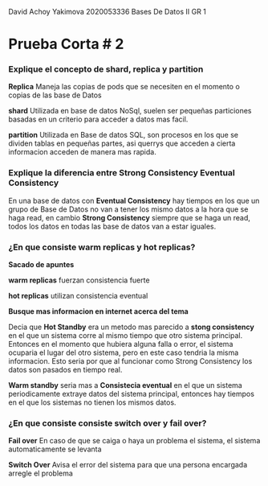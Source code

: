 David Achoy Yakimova
2020053336
Bases De Datos II GR 1
# Prueba Corta # 2

### Explique el concepto de shard, replica y partition
**Replica** Maneja las copias de pods que se necesiten en el momento o copias de las base de Datos

**shard** Utilizada en base de datos NoSql, suelen ser pequeñas particiones basadas en un criterio para acceder a datos mas facil. 

**partition** Utilizada en Base de datos SQL, son procesos en los que se dividen tablas en pequeñas partes, asi querrys que acceden a cierta informacion acceden de manera mas rapida.

### Explique la diferencia entre Strong Consistency Eventual Consistency
En una base de datos con **Eventual Consistency** hay tiempos en los que un grupo de Base de Datos no van a tener los mismo datos a la hora que se haga read, en cambio **Strong Consistency** siempre que se haga un read, todos los datos en todas las base de datos van a estar iguales.

### ¿En que consiste warm replicas y hot replicas?
**Sacado de apuntes**

**warm replicas** fuerzan consistencia fuerte

**hot replicas** utilizan consistencia eventual

**Busque mas informacion en internet acerca del tema**

Decia que **Hot Standby** era un metodo mas parecido a **stong consistency** en el que un sistema corre al mismo tiempo que otro sistema principal. Entonces en el momento que hubiera alguna falla o error, el sistema ocuparia el lugar del otro sistema, pero en este caso tendria la misma informacion. Esto seria por que al funcionar como Strong Consistency los datos son pasados en tiempo real.

**Warm standby** seria mas a **Consistecia eventual** en el que un sistema periodicamente extraye datos del sistema principal, entonces hay tiempos en el que los sistemas no tienen los mismos datos.

### ¿En que consiste consiste switch over y fail over?

**Fail over** En caso de que se caiga o haya un problema el sistema, el sistema automaticamente se levanta

**Switch Over** Avisa el error del sistema para que una persona encargada arregle el problema
